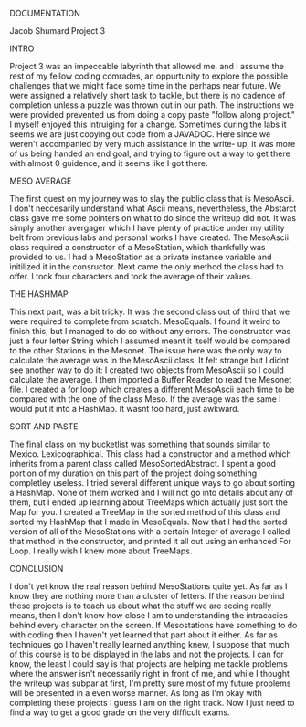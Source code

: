 DOCUMENTATION


Jacob Shumard
Project 3



INTRO


Project 3 was an impeccable labyrinth that allowed me, and I assume 
the rest of my fellow coding comrades, an oppurtunity to explore the
possible challenges that we might face some time in the perhaps near
future. We were assigned a relatively short task to tackle, but there 
is no cadence of completion unless a puzzle was thrown out in our path.
The instructions we were provided prevented us from doing a copy paste
"follow along project." I myself enjoyed this intruiging for a change. Sometimes
during the labs it seems we are just copying out code from a JAVADOC. 
Here since we weren't accompanied by very much assistance in the write-
up, it was more of us being handed an end goal, and trying to figure out 
a way to get there with almost 0 guidence, and it seems like I got there.



MESO AVERAGE


The first quest on my journey was to slay the public class that is MesoAscii.
I don't neccesarily understand what Ascii means, nevertheless, the Abstarct class
gave me some pointers on what to do since the writeup did not. It was simply another
avergager which I have plenty of practice under my utility belt from previous labs and
personal works I have created. The MesoAscii class required a constructor of a MesoStation,
which thankfully was provided to us. I had a MesoStation as a private instance variable and
initilized it in the consructor. Next came the only method the class had to offer. I took
four characters and took the average of their values. 



THE HASHMAP


This next part, was a bit tricky. It was the second class out of third that we were required
to complete from scratch. MesoEquals. I found it weird to finish this, but I managed to do so without any
errors. The constructor was just a four letter String which I assumed meant it itself would be
compared to the other Stations in the Mesonet. The issue here was the only way to calculate the
average was in the MesoAscii class. It felt strange but I didnt see another way to do it: I 
created two objects from MesoAscii so I could calculate the average. I then imported a Buffer
Reader to read the Mesonet file. I created a for loop which creates a different MesoAscii each
time to be compared with the one of the class Meso. If the average was the same I would put it
into a HashMap. It wasnt too hard, just awkward.



SORT AND PASTE


The final class on my bucketlist was something that sounds similar to Mexico. Lexicographical. This class had
a constructor and a method which inherits from a parent class called MesoSortedAbstract. I spent a good 
portion of my duration on this part of the project doing something completley useless. I tried several different
unique ways to go about sorting a HashMap. None of them worked and I will not go into details about any of them,
but I ended up learning about TreeMaps which actually just sort the Map for you. I created a TreeMap in the sorted
method of this class and sorted my HashMap that I made in MesoEquals. Now that I had the sorted version of all of
the MesoStations with a certain Integer of average I called that method in the constructor, and printed it all out
using an enhanced For Loop. I really wish I knew more about TreeMaps.




CONCLUSION


I don't yet know the real reason behind MesoStations quite yet. As far as I know they are nothing more than a 
cluster of letters. If the reason behind these projects is to teach us about what the stuff we are seeing 
really means, then I don't know how close I am to understanding the intracacies behind every character on the
screen. If Mesostations have something to do with coding then I haven't yet learned that part about it either.
As far as techniques go I haven't really learned anything knew, I suppose that much of this course is to be 
displayed in the labs and not the projects. I can for know, the least I could say is that projects are helping
me tackle problems where the answer isn't necessarily right in front of me, and while I thought the writeup
was subpar at first, I'm pretty sure most of my future problems will be presented in a even worse manner. As 
long as I'm okay with completing these projects I guess I am on the right track. Now I just need to find a way
to get a good grade on the very difficult exams.




















